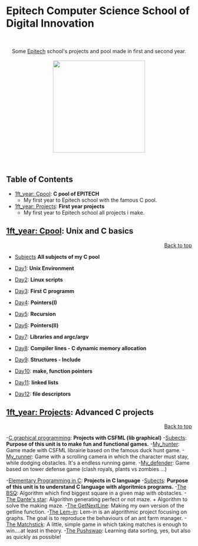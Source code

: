 # Epitech Computer Science School of Digital Innovation
<br/>
<p align="center">
Some <a href="http://www.epitech.eu">Epitech</a> school's projects and pool made in first and second year.
<br/><br/>
<img src="https://upload.wikimedia.org/wikipedia/commons/thumb/2/2d/Epitech.png/1598px-Epitech.png" width="250">
</p>
<br/>

<a name="top"></a>

## Table of Contents 
- [1ft_year: Cpool](#1ft_yearCpool): **C pool of EPITECH**
    - My first year to Epitech school with the famous C pool.
- [1ft_year: Projects](#1ft_yearProjects): **First year projects**
    - My first year to Epitech school all projects i make.
 
<a name="1ft_yearCpool"></a>

## [1ft_year: Cpool](./1ft_year/Cpool_2018): **Unix and C basics**
<p align="right"><a href="#top">Back to top</a></p>

- [Subjects](./1ft_year/Cpool_2018/Subjects) **All subjects of my C pool**

- [Day1](./1ft_year/Cpool_2018/Day01): **Unix Environment**
     
- [Day2](./1ft_year/Cpool_2018/Day02): **Linux scripts**
     
- [Day3](./1ft_year/Cpool_2018/Day03): **First C programm**

- [Day4](./1ft_year/Cpool_2018/Day04): **Pointers(I)**

- [Day5](./1ft_year/Cpool_2018/Day05): **Recursion**

- [Day6](./1ft_year/Cpool_2018/Day06): **Pointers(II)**

- [Day7](./1ft_year/Cpool_2018/Day07): **Libraries and argc/argv**
 
- [Day8](./1ft_year/Cpool_2018/Day08): **Compiler lines - C dynamic memory allocation**

- [Day9](./1ft_year/Cpool_2018/Day09): **Structures - Include**

- [Day10](./1ft_year/Cpool_2018/Day10): **make, function pointers**

- [Day11](./1ft_year/Cpool_2018/Day11): **linked lists**

- [Day12](./1ft_year/Cpool_2018/Day12): **file descriptors**


<a name="1ft_yearProjects"></a>

## [1ft_year: Projects](./1ft_year/Projects): **Advanced C projects**
<p align="right"><a href="#top">Back to top</a></p>

 -[C graphical programming](./1ft_year/Projects/C_Graph_Prog): **Projects with CSFML (lib graphical)**
     -[Subects](./1ft_year/Projects/C_Graph_Prog/Subects): **Purpose of this unit is to make fun and functional games.**
         -[My_hunter](./1ft_year/Projects/C_Graph_Prog/my_hunter): Game made with CSFML librairie based on the famous duck hunt game.
         -[My_runner](./1ft_year/Projects/C_Graph_Prog/my_runner): Game with a scrolling camera in which the character must stay, while dodging obstacles. It's a endless running game.
         -[My_defender](./1ft_year/Projects/C_Graph_Prog/my_defender): Game based on tower defense game (clash royals, plants vs zombies ...)

 -[Elementary Programming in C](./1ft_year/Projects/Elementary_Programming_C): **Projects in C language**
     -[Subects](./1ft_year/Projects/Elementary_Programming_C/Subects): **Purpose of this unit is to understand C language with algoritmics programs.**
        -[The BSQ](./1ft_year/Projects/Elementary_Programming_C/BSQ): Algorithm which find biggest square in a given map with obstacles.
        -[The Dante's star](./1ft_year/Projects/Elementary_Programming_C/Dante_star): Algorithm generating perfect or not maze. + Algorithm to solve the making maze.
        -[The GetNextLine](./1ft_year/Projects/Elementary_Programming_C/GetNextLine): Making my own version of the getline function.
        -[The Lem-in](./1ft_year/Projects/Elementary_Programming_C/Lem-in): Lem-in is an algorithmic project focusing on graphs. The goal is to reproduce the behaviours of an ant farm manager.
        -[The Matchstick](./1ft_year/Projects/Elementary_Programming_C/Matchstick): A little, simple game in which taking matches is enough to win....at least in theory.
        -[The Pushswap](./1ft_year/Projects/Elementary_Programming_C/Pushswap): Learning data sorting, yes, but also as quickly as possible!
 
  
